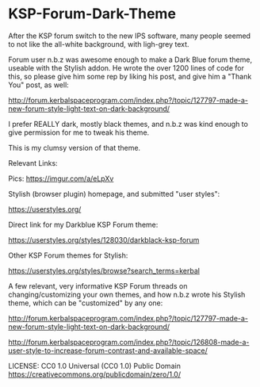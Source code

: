 # KSP-Forum-Dark-Theme

After the KSP forum switch to the new IPS software, many people seemed to not like the all-white background, with ligh-grey text.

Forum user n.b.z was awesome enough to make a Dark Blue forum theme, useable with the Stylish addon. He wrote the over 1200 lines of code for this, so please give him some rep by liking his post, and give him a "Thank You" post, as well:

http://forum.kerbalspaceprogram.com/index.php?/topic/127797-made-a-new-forum-style-light-text-on-dark-background/

I prefer REALLY dark, mostly black themes, and n.b.z was kind enough to give permission for me to tweak his theme.

This is my clumsy version of that theme.

Relevant Links:

Pics:
https://imgur.com/a/eLpXv

Stylish (browser plugin) homepage, and submitted "user styles":

https://userstyles.org/

Direct link for my Darkblue KSP Forum theme:

https://userstyles.org/styles/128030/darkblack-ksp-forum

Other KSP Forum themes for Stylish:

https://userstyles.org/styles/browse?search_terms=kerbal


A few relevant, very informative KSP Forum threads on changing/customizing your own themes, and how n.b.z wrote his Stylish theme, which can be "customized" by any one:

http://forum.kerbalspaceprogram.com/index.php?/topic/127797-made-a-new-forum-style-light-text-on-dark-background/

http://forum.kerbalspaceprogram.com/index.php?/topic/126808-made-a-user-style-to-increase-forum-contrast-and-available-space/


LICENSE:
CC0 1.0 Universal (CC0 1.0) Public Domain
https://creativecommons.org/publicdomain/zero/1.0/
